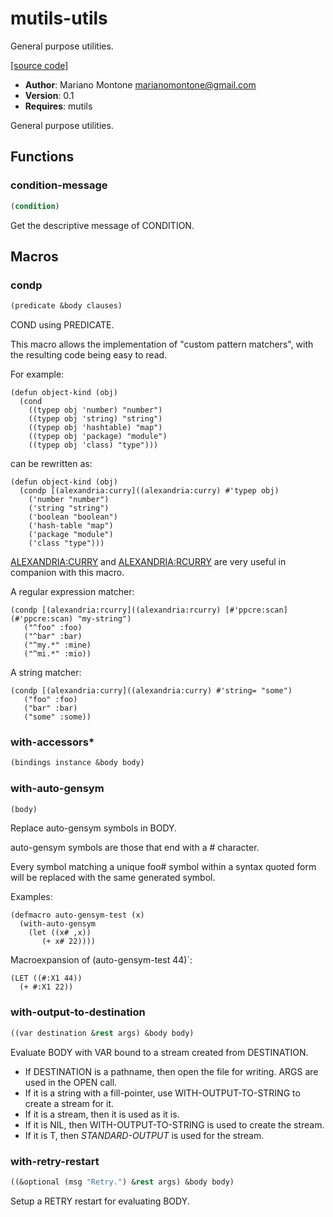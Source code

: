 # mutils-utils

General purpose utilities.

[[source code]](../mutils-utils.lisp)

- **Author**: Mariano Montone <marianomontone@gmail.com>
- **Version**: 0.1
- **Requires**: mutils


 General purpose utilities.



## Functions
### condition-message

```lisp
(condition)
```

Get the descriptive message of CONDITION.




## Macros
### condp

```lisp
(predicate &body clauses)
```

COND using PREDICATE.



This macro allows the implementation of "custom pattern matchers",
with the resulting code being easy to read.

For example:

    (defun object-kind (obj)
      (cond
        ((typep obj 'number) "number")
        ((typep obj 'string) "string")
        ((typep obj 'hashtable) "map")
        ((typep obj 'package) "module")
        ((typep obj 'class) "type")))

can be rewritten as:

    (defun object-kind (obj)
      (condp [(alexandria:curry]((alexandria:curry) #'typep obj)
        ('number "number")
        ('string "string")
        ('boolean "boolean")
        ('hash-table "map")
        ('package "module")
        ('class "type")))

[ALEXANDRIA:CURRY](ALEXANDRIA:CURRY) and [ALEXANDRIA:RCURRY](ALEXANDRIA:RCURRY) are very useful in companion with this macro.

A regular expression matcher:

    (condp [(alexandria:rcurry]((alexandria:rcurry) [#'ppcre:scan](#'ppcre:scan) "my-string")
       ("^foo" :foo)
       ("^bar" :bar)
       ("^my.*" :mine)
       ("^mi.*" :mio))

A string matcher:

    (condp [(alexandria:curry]((alexandria:curry) #'string= "some")
       ("foo" :foo)
       ("bar" :bar)
       ("some" :some))

### with-accessors\*

```lisp
(bindings instance &body body)
```



### with-auto-gensym

```lisp
(body)
```

Replace auto-gensym symbols in BODY.



auto-gensym symbols are those that end with a # character.

Every symbol matching a unique foo# symbol within a syntax quoted form will be replaced with the same generated symbol.

Examples:

    (defmacro auto-gensym-test (x)
      (with-auto-gensym
        (let ((x# ,x))
           (+ x# 22))))

Macroexpansion of (auto-gensym-test 44)`:

    (LET ((#:X1 44))
      (+ #:X1 22))

### with-output-to-destination

```lisp
((var destination &rest args) &body body)
```

Evaluate BODY with VAR bound to a stream created from DESTINATION.



- If DESTINATION is a pathname, then open the file for writing. ARGS are used in the OPEN call.
- If it is a string with a fill-pointer, use WITH-OUTPUT-TO-STRING to create a stream for it.
- If it is a stream, then it is used as it is.
- If it is NIL, then WITH-OUTPUT-TO-STRING is used to create the stream.
- If it is T, then *STANDARD-OUTPUT* is used for the stream.

### with-retry-restart

```lisp
((&optional (msg "Retry.") &rest args) &body body)
```

Setup a RETRY restart for evaluating BODY.





